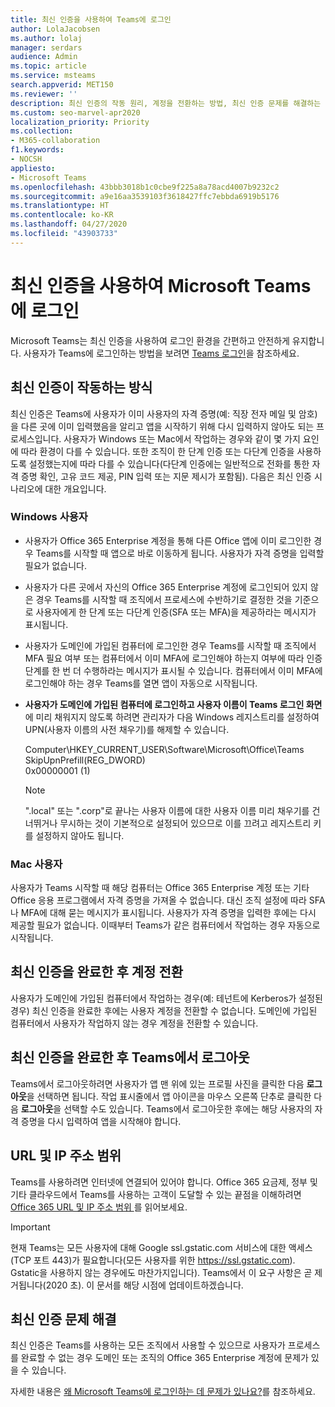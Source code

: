 ```yaml
---
title: 최신 인증을 사용하여 Teams에 로그인
author: LolaJacobsen
ms.author: lolaj
manager: serdars
audience: Admin
ms.topic: article
ms.service: msteams
search.appverid: MET150
ms.reviewer: ''
description: 최신 인증의 작동 원리, 계정을 전환하는 방법, 최신 인증 문제를 해결하는 방법에 대해 알아봅니다.
ms.custom: seo-marvel-apr2020
localization_priority: Priority
ms.collection:
- M365-collaboration
f1.keywords:
- NOCSH
appliesto:
- Microsoft Teams
ms.openlocfilehash: 43bbb3018b1c0cbe9f225a8a78acd4007b9232c2
ms.sourcegitcommit: a9e16aa3539103f3618427ffc7ebbda6919b5176
ms.translationtype: HT
ms.contentlocale: ko-KR
ms.lasthandoff: 04/27/2020
ms.locfileid: "43903733"
---
```

<a name="sign-in-to-microsoft-teams-using-modern-authentication"></a>최신 인증을 사용하여 Microsoft Teams에 로그인
==========================

Microsoft Teams는 최신 인증을 사용하여 로그인 환경을 간편하고 안전하게 유지합니다. 사용자가 Teams에 로그인하는 방법을 보려면 [Teams 로그인](https://support.office.com/article/sign-in-to-teams-ea4b1443-d11b-4791-8ae1-9977e7723055)을 참조하세요.

## <a name="how-modern-authentication-works"></a>최신 인증이 작동하는 방식

최신 인증은 Teams에 사용자가 이미 사용자의 자격 증명(예: 직장 전자 메일 및 암호)을 다른 곳에 이미 입력했음을 알리고 앱을 시작하기 위해 다시 입력하지 않아도 되는 프로세스입니다. 사용자가 Windows 또는 Mac에서 작업하는 경우와 같이 몇 가지 요인에 따라 환경이 다를 수 있습니다. 또한 조직이 한 단계 인증 또는 다단계 인증을 사용하도록 설정했는지에 따라 다를 수 있습니다(다단계 인증에는 일반적으로 전화를 통한 자격 증명 확인, 고유 코드 제공, PIN 입력 또는 지문 제시가 포함됨). 다음은 최신 인증 시나리오에 대한 개요입니다.

### <a name="windows-users"></a>Windows 사용자 

- 사용자가 Office 365 Enterprise 계정을 통해 다른 Office 앱에 이미 로그인한 경우 Teams를 시작할 때 앱으로 바로 이동하게 됩니다. 사용자가 자격 증명을 입력할 필요가 없습니다.

- 사용자가 다른 곳에서 자신의 Office 365 Enterprise 계정에 로그인되어 있지 않은 경우 Teams를 시작할 때 조직에서 프로세스에 수반하기로 결정한 것을 기준으로 사용자에게 한 단계 또는 다단계 인증(SFA 또는 MFA)을 제공하라는 메시지가 표시됩니다.

- 사용자가 도메인에 가입된 컴퓨터에 로그인한 경우 Teams를 시작할 때 조직에서 MFA 필요 여부 또는 컴퓨터에서 이미 MFA에 로그인해야 하는지 여부에 따라 인증 단계를 한 번 더 수행하라는 메시지가 표시될 수 있습니다. 컴퓨터에서 이미 MFA에 로그인해야 하는 경우 Teams를 열면 앱이 자동으로 시작됩니다.

- **사용자가 도메인에 가입된 컴퓨터에 로그인하고 사용자 이름이 Teams 로그인 화면**에 미리 채워지지 않도록 하려면 관리자가 다음 Windows 레지스트리를 설정하여 UPN(사용자 이름의 사전 채우기)를 해제할 수 있습니다.

  Computer\HKEY_CURRENT_USER\Software\Microsoft\Office\Teams<br/>
  SkipUpnPrefill(REG_DWORD)<br/>
  0x00000001 (1)

    > [!NOTE]
    > ".local" 또는 ".corp"로 끝나는 사용자 이름에 대한 사용자 이름 미리 채우기를 건너뛰거나 무시하는 것이 기본적으로 설정되어 있으므로 이를 끄려고 레지스트리 키를 설정하지 않아도 됩니다. 


### <a name="mac-users"></a>Mac 사용자 

사용자가 Teams 시작할 때 해당 컴퓨터는 Office 365 Enterprise 계정 또는 기타 Office 응용 프로그램에서 자격 증명을 가져올 수 없습니다. 대신 조직 설정에 따라 SFA나 MFA에 대해 묻는 메시지가 표시됩니다. 사용자가 자격 증명을 입력한 후에는 다시 제공할 필요가 없습니다. 이때부터 Teams가 같은 컴퓨터에서 작업하는 경우 자동으로 시작됩니다.

## <a name="switching-accounts-after-completing-modern-authentication"></a>최신 인증을 완료한 후 계정 전환

사용자가 도메인에 가입된 컴퓨터에서 작업하는 경우(예: 테넌트에 Kerberos가 설정된 경우) 최신 인증을 완료한 후에는 사용자 계정을 전환할 수 없습니다. 도메인에 가입된 컴퓨터에서 사용자가 작업하지 않는 경우 계정을 전환할 수 있습니다.

## <a name="signing-out-of-teams-after-completing-modern-authentication"></a>최신 인증을 완료한 후 Teams에서 로그아웃
Teams에서 로그아웃하려면 사용자가 앱 맨 위에 있는 프로필 사진을 클릭한 다음 **로그아웃**을 선택하면 됩니다. 작업 표시줄에서 앱 아이콘을 마우스 오른쪽 단추로 클릭한 다음 **로그아웃**을 선택할 수도 있습니다. Teams에서 로그아웃한 후에는 해당 사용자의 자격 증명을 다시 입력하여 앱을 시작해야 합니다.

## <a name="urls-and-ip-address-ranges"></a>URL 및 IP 주소 범위
Teams를 사용하려면 인터넷에 연결되어 있어야 합니다. Office 365 요금제, 정부 및 기타 클라우드에서 Teams를 사용하는 고객이 도달할 수 있는 끝점을 이해하려면 [Office 365 URL 및 IP 주소 범위 ](https://docs.microsoft.com/office365/enterprise/urls-and-ip-address-ranges)를 읽어보세요. 

> [!IMPORTANT]
> 현재 Teams는 모든 사용자에 대해 Google ssl.gstatic.com 서비스에 대한 액세스(TCP 포트 443)가 필요합니다(모든 사용자를 위한 https://ssl.gstatic.com). Gstatic을 사용하지 않는 경우에도 마찬가지입니다). Teams에서 이 요구 사항은 곧 제거됩니다(2020 초). 이 문서를 해당 시점에 업데이트하겠습니다.

## <a name="troubleshooting-modern-authentication"></a>최신 인증 문제 해결

최신 인증은 Teams를 사용하는 모든 조직에서 사용할 수 있으므로 사용자가 프로세스를 완료할 수 없는 경우 도메인 또는 조직의 Office 365 Enterprise 계정에 문제가 있을 수 있습니다. 

자세한 내용은 [왜 Microsoft Teams에 로그인하는 데 문제가 있나요?](https://support.office.com/article/why-am-i-having-trouble-signing-in-to-microsoft-teams-a02f683b-61a3-4008-9447-ee60c5593b0f)를 참조하세요.


